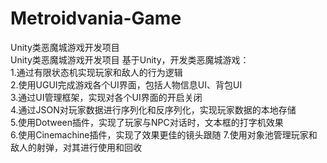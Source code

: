 # Metroidvania-Game
Unity类恶魔城游戏开发项目  
Unity类恶魔城游戏开发项目 基于Unity，开发类恶魔城游戏：  
1.通过有限状态机实现玩家和敌人的行为逻辑  
2.使用UGUI完成游戏各个UI界面，包括人物信息UI、背包UI  
3.通过UI管理框架，实现对各个UI界面的开启关闭  
4.通过JSON对玩家数据进行序列化和反序列化，实现玩家数据的本地存储  
5.使用Dotween插件，实现了玩家与NPC对话时，文本框的打字机效果  
6.使用Cinemachine插件，实现了效果更佳的镜头跟随 7.使用对象池管理玩家和敌人的射弹，对其进行使用和回收  
